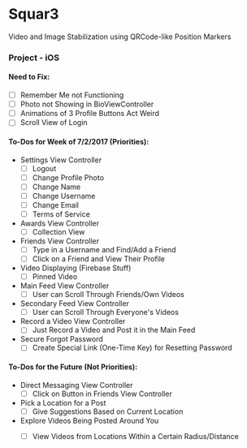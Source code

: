 # Squar3
Video and Image Stabilization using QRCode-like Position Markers

### Project - iOS

#### Need to Fix:
- [ ] Remember Me not Functioning
- [ ] Photo not Showing in BioViewController
- [ ] Animations of 3 Profile Buttons Act Weird
- [ ] Scroll View of Login

#### To-Dos for Week of 7/2/2017 (Priorities):
- Settings View Controller
    - [ ] Logout
    - [ ] Change Profile Photo
    - [ ] Change Name
    - [ ] Change Username
    - [ ] Change Email
    - [ ] Terms of Service
- Awards View Controller
    - [ ] Collection View 
- Friends View Controller
    - [ ] Type in a Username and Find/Add a Friend
    - [ ] Click on a Friend and View Their Profile
- Video Displaying (Firebase Stuff)
    - [ ] Pinned Video
- Main Feed View Controller
    - [ ] User can Scroll Through Friends/Own Videos
- Secondary Feed View Controller
    - [ ] User can Scroll Through Everyone's Videos
- Record a Video View Controller
    - [ ] Just Record a Video and Post it in the Main Feed
- Secure Forgot Password
    - [ ] Create Special Link (One-Time Key) for Resetting Password

#### To-Dos for the Future (Not Priorities):
- Direct Messaging View Controller
    - [ ] Click on Button in Friends View Controller
- Pick a Location for a Post
    - [ ] Give Suggestions Based on Current Location
- Explore Videos Being Posted Around You
    - [ ] View Videos from Locations Within a Certain Radius/Distance


